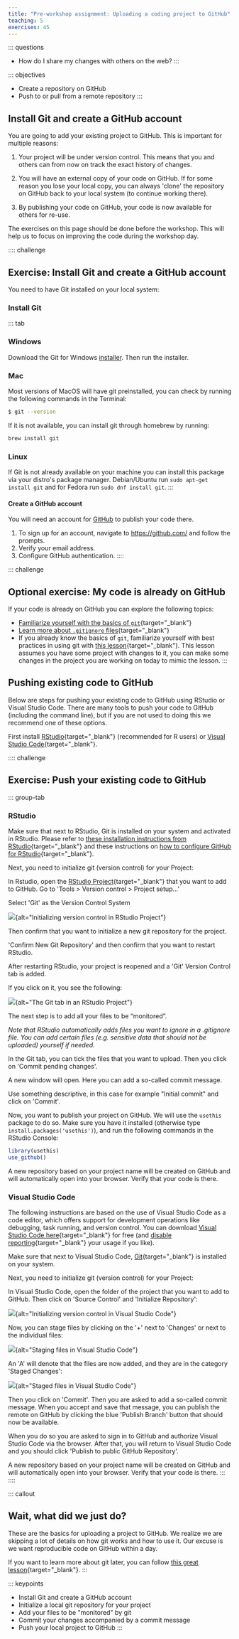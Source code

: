 ```yaml
---
title: "Pre-workshop assignment: Uploading a coding project to GitHub"
teaching: 5
exercises: 45
---
```


::: questions
-   How do I share my changes with others on the web?
:::

::: objectives
-   Create a repository on GitHub
-   Push to or pull from a remote repository
:::

## Install Git and create a GitHub account

You are going to add your existing project to GitHub. This is important for multiple reasons:

1.  Your project will be under version control. This means that you and others can from now on track the exact history of changes.

2.  You will have an external copy of your code on GitHub. If for some reason you lose your local copy, you can always 'clone' the repository on GitHub back to your local system (to continue working there).

3.  By publishing your code on GitHub, your code is now available for others for re-use.

The exercises on this page should be done before the workshop. This will help us to focus on improving the code during the workshop day.

:::: challenge
## Exercise: Install Git and create a GitHub account

You need to have Git installed on your local system:

### Install Git

::: tab
### Windows

Download the Git for Windows [installer](https://gitforwindows.org/). Then run the installer.

### Mac

Most versions of MacOS will have git preinstalled, you can check by running the following commands in the Terminal:

``` bash
$ git --version
```

If it is not available, you can install git through homebrew by running:

``` bash
brew install git
```

### Linux

If Git is not already available on your machine you can install this package via your distro's package manager. Debian/Ubuntu run `sudo apt-get install git` and for Fedora run `sudo dnf install git`.
:::

#### Create a GitHub account

You will need an account for [GitHub](https://github.com/) to publish your code there.

1.  To sign up for an account, navigate to <https://github.com/> and follow the prompts.
2.  Verify your email address.
3.  Configure GitHub authentication.
::::

::: challenge
## Optional exercise: My code is already on GitHub

If your code is already on GitHub you can explore the following topics:

-   [Familiarize yourself with the basics of `git`](https://swcarpentry.github.io/git-novice/){target="_blank"}
-   [Learn more about `.gitignore` files](https://swcarpentry.github.io/git-novice/06-ignore.html){target="_blank"}
-   If you already know the basics of `git`, familiarize yourself with best practices in using git with [this lesson](https://carpentries-incubator.github.io/python-intermediate-development/14-collaboration-using-git/index.html){target="_blank"}. This lesson assumes you have some project with changes to it, you can make some changes in the project you are working on today to mimic the lesson.
:::

## Pushing existing code to GitHub

Below are steps for pushing your existing code to GitHub using RStudio or Visual Studio Code. There are many tools to push your code to GitHub (including the command line), but if you are not used to doing this we recommend one of these options.

First install [RStudio](https://posit.co/download/rstudio-desktop/){target="_blank"} (recommended for R users) or [Visual Studio Code](https://code.visualstudio.com/){target="_blank"}.

:::: challenge
## Exercise: Push your existing code to GitHub

::: group-tab
### RStudio

Make sure that next to RStudio, Git is installed on your system and activated in RStudio. Please refer to [these installation instructions from RStudio](https://docs.posit.co/ide/user/ide/guide/tools/version-control.html){target="_blank"} and these instructions on [how to configure GitHub for RStudio](https://gist.github.com/Z3tt/3dab3535007acf108391649766409421){target="_blank"}.

Next, you need to initialize git (version control) for your Project:

In Rstudio, open the [RStudio Project](https://support.posit.co/hc/en-us/articles/200526207-Using-RStudio-Projects){target="_blank"} that you want to add to GitHub. Go to 'Tools \> Version control \> Project setup...'

Select 'Git' as the Version Control System

![](fig/git-rstudio.png){alt="Initializing version control in RStudio Project"}

Then confirm that you want to initialize a new git repository for the project.

'Confirm New Git Repository' and then confirm that you want to restart RStudio.

After restarting RStudio, your project is reopened and a 'Git' Version Control tab is added.

If you click on it, you see the following:

![](fig/git-tab-rstudio.png){alt="The Git tab in an RStudio Project"}

The next step is to add all your files to be “monitored”.

*Note that RStudio automatically adds files you want to ignore in a .gitignore file. You can add certain files (e.g. sensitive data that should not be uploaded) yourself if needed.*

In the Git tab, you can tick the files that you want to upload. Then you click on 'Commit pending changes'.

A new window will open. Here you can add a so-called commit message.

Use something descriptive, in this case for example "Initial commit" and click on 'Commit'.

Now, you want to publish your project on GitHub. We will use the `usethis` package to do so. Make sure you have it installed (otherwise type `install.packages('usethis')`), and run the following commands in the RStudio Console:

``` r
library(usethis)
use_github()
```

A new repository based on your project name will be created on GitHub and will automatically open into your browser. Verify that your code is there.

### Visual Studio Code

The following instructions are based on the use of Visual Studio Code as a code editor, which offers support for development operations like debugging, task running, and version control. You can download [Visual Studio Code here](https://code.visualstudio.com/){target="_blank"} for free (and [disable reporting](https://code.visualstudio.com/docs/supporting/faq#_how-to-disable-telemetry-reporting){target="_blank"} your usage if you like).

Make sure that next to Visual Studio Code, [Git](https://git-scm.com/downloads){target="_blank"} is installed on your system.

Next, you need to initialize git (version control) for your Project:

In Visual Studio Code, open the folder of the project that you want to add to GitHub. Then click on 'Source Control' and 'Initialize Repository':

![](fig/git-vscode.png){alt="Initializing version control in Visual Studio Code"}

Now, you can stage files by clicking on the '+' next to 'Changes' or next to the individual files:

![](fig/git-vscode-stage.png){alt="Staging files in Visual Studio Code"}

An 'A' will denote that the files are now added, and they are in the category 'Staged Changes':

![](fig/git-vscode-added-staged.png){alt="Staged files in Visual Studio Code"}

Then you click on 'Commit'. Then you are asked to add a so-called commit message. When you accept and save that message, you can publish the remote on GitHub by clicking the blue 'Publish Branch' button that should now be available.

When you do so you are asked to sign in to GitHub and authorize Visual Studio Code via the browser. After that, you will return to Visual Studio Code and you should click 'Publish to public GitHub Repository'.

A new repository based on your project name will be created on GitHub and will automatically open into your browser. Verify that your code is there.
:::
::::

::: callout
## Wait, what did we just do?

These are the basics for uploading a project to GitHub. We realize we are skipping a lot of details on how git works and how to use it. Our excuse is we want reproducible code on GitHub within a day.

If you want to learn more about git later, you can follow [this great lesson](https://swcarpentry.github.io/git-novice/){target="_blank"}.
:::

::: keypoints
-   Install Git and create a GitHub account
-   Initialize a local git repository for your project
-   Add your files to be "monitored" by git
-   Commit your changes accompanied by a commit message
-   Push your local project to GitHub
:::
